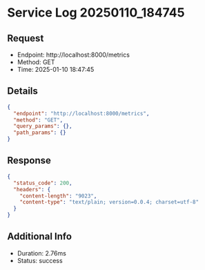 # Service Log 20250110_184745

## Request
- Endpoint: http://localhost:8000/metrics
- Method: GET
- Time: 2025-01-10 18:47:45

## Details
```json
{
  "endpoint": "http://localhost:8000/metrics",
  "method": "GET",
  "query_params": {},
  "path_params": {}
}
```

## Response
```json
{
  "status_code": 200,
  "headers": {
    "content-length": "9023",
    "content-type": "text/plain; version=0.0.4; charset=utf-8"
  }
}
```

## Additional Info
- Duration: 2.76ms
- Status: success
